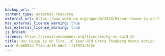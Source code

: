 ```yaml
---
backup_url: ''
content_type: external-resource
external_url: https://www.weforum.org/agenda/2019/01/our-house-is-on-fire-16-year-old-greta-thunberg-speaks-truth-to-power/
has_external_licence_warning: true
has_external_license_warning: true
is_broken: ''
license: https://creativecommons.org/licenses/by-nc-sa/4.0/
title: Our House is On Fire. 16 Year-Old Greta Thunberg Wants Action
uid: 8eb8801d-7f4b-4e16-b6d2-ff45923c5f2e
---
```

